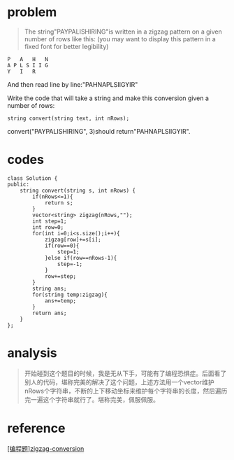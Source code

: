 # problem
>The string"PAYPALISHIRING"is written in a zigzag pattern on a given number of rows like this: (you may want to display this pattern in a fixed font for better legibility)
```
P   A   H   N
A P L S I I G
Y   I   R
```
And then read line by line:"PAHNAPLSIIGYIR"

Write the code that will take a string and make this conversion given a number of rows:
```
string convert(string text, int nRows);
```
convert("PAYPALISHIRING", 3)should return"PAHNAPLSIIGYIR".


# codes
```
class Solution {
public:
    string convert(string s, int nRows) {
        if(nRows<=1){
            return s;
        }
        vector<string> zigzag(nRows,"");
        int step=1;
        int row=0;
        for(int i=0;i<s.size();i++){
            zigzag[row]+=s[i];
            if(row==0){
                step=1;
            }else if(row==nRows-1){
                step=-1;
            }
            row+=step;
        }
        string ans;
        for(string temp:zigzag){
            ans+=temp;
        }
        return ans;
    }
};
```

# analysis
>开始碰到这个题目的时候，我是无从下手，可能有了编程恐惧症。后面看了别人的代码，堪称完美的解决了这个问题，上述方法用一个vector维护nRows个字符串，不断的上下移动坐标来维护每个字符串的长度，然后遍历完一遍这个字符串就行了。堪称完美，佩服佩服。

# reference
[[编程题]zigzag-conversion][1]

[1]: https://www.nowcoder.com/questionTerminal/d3583975276743d3befe2ddd43156d14